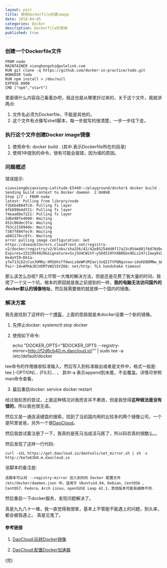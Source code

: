 ```yaml
---
layout: post
title: 使用Dockerfile创建image
date: 2018-04-05
categories: Docker
description: Dockerfile的使用
published: true
---
```


### 创建一个Dockerfile文件

    FROM node
    MAINTAINER xionghongzhi@polelink.com
    RUN git clone -q https://github.com/docker-in-practice/todo.git
    WORKDIR todo
    RUN npm install > /dev/null
    EXPOSE 8000
    CMD ["npm","start"]

里面填什么内容自己看着办吧，我这也是从哪里抄过来的，关于这个文件，我就讲两点:

1. 文件名必须为Dockerfile，不能是其他的。
2. 这个文件有点像写shell脚本，每一步就写的很清楚，一步一步往下走。

### 执行这个文件创建Docker image镜像

1. 使用命令: docker build . (其中.表示Dockerfile所在的目录)
2. 使用1中提到的命令，很有可能会报错，因为墙的原因。

### 问题概述

错误提示: 

    xiaoxiong@xiaoxiong-Latitude-E5440:~/playground/docker$ docker build .
    Sending build context to Docker daemon  2.048kB
    Step 1/7 : FROM node
    latest: Pulling from library/node
    f2b6b4884fc8: Pulling fs layer 
    4fb899b4df21: Pulling fs layer 
    74eaa8be7221: Pulling fs layer 
    2d6e98fe4040: Waiting 
    452c06dec5fa: Waiting 
    7b3c215894de: Waiting 
    7387f894fec9: Waiting 
    ab02176cc6fc: Waiting 
    error pulling image configuration: Get https://dseasb33srnrn.cloudfront.net/registry-v2/docker/registry/v2/blobs/sha256/42/42e85254dd8f17a23c85de881f6d76dbe71f25ee80b25ca064b4fc13b8a9333c/data?Expires=1522954920&Signature=Svj5U4CWihT~ySOd519thXB0Emx9GLz247iIawykV2JHVGnOPT7KlrUqQhC5VXyjTFuFlGwIbWMJF35CvKUxl0iU5-HxdaYI9~DkIa-y7wT13LD2cCux3UM0y~XM1bhsTfdwvLsdeWPzMZaxi3sQZ1TtPQNgsnau~idakD8DMNw_&Key-Pair-Id=APKAJECH5M7VWIS5YZ6Q: net/http: TLS handshake timeout

那么该怎么办呢? 网上尽管一大堆的解决方法，但是还是花费了我大量的时间，我爬了一个又一个坑，根本的原因就是我之前提到的一样，**我的电脑无法访问国外的docker默认的镜像地址**，然后我需要做的就是换一个国内的镜像。

### 解决方案

我先是找到了这样的一个<a href="https://blog.csdn.net/sfdst/article/details/69336273">博客</a>，上面的思路就是未docker设置一个新的镜像。

1. 先停止docker: systemctl stop  docker

2. 使用如下命令:

    echo "DOCKER_OPTS=\"\$DOCKER_OPTS --registry-mirror=http://f2d6cb40.m.daocloud.io\"" | sudo tee -a /etc/default/docker

tee命令的作用接收标准输入，然后写入到标准输出或者是文件中，格式一般是: tee [-OPTION]... [FILE]... ， 其中-a 表示append到末尾，不会覆盖。详情可参照man命令查看。
 
3. 最后重启docker: service docker restart

经过我刻苦的尝试，上面这种情况对我而言并不奏效，但是我觉得**这种做法是没有错的**，所以我也很无语。

然后又是一通连滚键盘的搜索，找到了当前国内用的比较多的两个镜像公司，一个是阿里爸爸，另外一个是<a href="https://www.daocloud.io/">DaoCloud</a>。

然后我尝试着注册了一下，我真的是死马当成活马医了，所以码农真的很酷么。。

然后发现了这样一行代码:

    curl -sSL https://get.daocloud.io/daotools/set_mirror.sh | sh -s http://be7a63b0.m.daocloud.io

该脚本的备注是:

    该脚本可以将 --registry-mirror 加入到你的 Docker 配置文件 /etc/docker/daemon.json 中。适用于 Ubuntu14.04、Debian、CentOS6 、CentOS7、Fedora、Arch Linux、openSUSE Leap 42.1，其他版本可能有细微不同.

然后重启一下docker服务，发现问题解决了。

真是九九八十一难，我一直觉得我很笨，基本上不管能不能遇上的问题，到头来，都会被我遇上。 真是见鬼了。

#### 参考链接

1. <a href="http://blog.daocloud.io/how-to-master-docker-image/">DaoCloud:玩转Docker镜像</a>

2. <a href="https://www.daocloud.io/mirror#accelerator-doc">DaoCloud:配置Docker加速器</a>

(完)